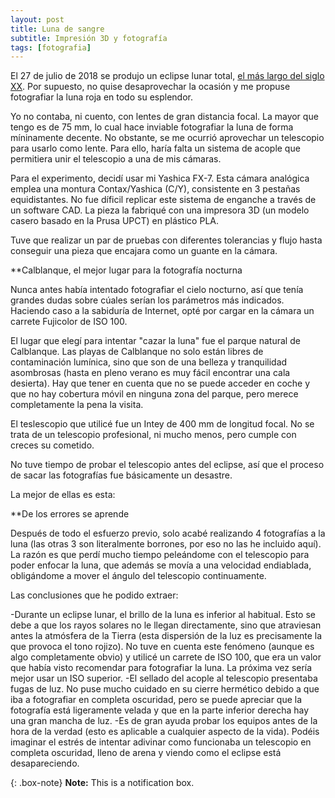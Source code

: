 ```yaml
---
layout: post
title: Luna de sangre
subtitle: Impresión 3D y fotografía
tags: [fotografia]
---
```



El 27 de julio de 2018 se produjo un eclipse lunar total, [el más largo del siglo XX](https://es.wikipedia.org/wiki/Eclipse_lunar_de_julio_de_2018). Por supuesto, no quise desaprovechar la ocasión y me propuse fotografiar la luna roja en todo su esplendor.

Yo no contaba, ni cuento, con lentes de gran distancia focal. La mayor que tengo es de 75 mm, lo cual hace inviable fotografiar la luna de forma míninamente decente. No obstante, se me ocurrió aprovechar un telescopio para usarlo como lente. Para ello, haría falta un sistema de acople que permitiera unir el telescopio a una de mis cámaras.

Para el experimento, decidí usar mi Yashica FX-7. Esta cámara analógica emplea una montura Contax/Yashica (C/Y), consistente en 3 pestañas equidistantes. No fue díficil replicar este sistema de enganche a través de un software CAD. La pieza la fabriqué con una impresora 3D (un modelo casero basado en la Prusa UPCT) en plástico PLA.

Tuve que realizar un par de pruebas con diferentes tolerancias y flujo hasta conseguir una pieza que encajara como un guante en la cámara.

**Calblanque, el mejor lugar para la fotografía nocturna

Nunca antes había intentado fotografiar el cielo nocturno, así que tenía grandes dudas sobre cúales serían los parámetros más indicados. Haciendo caso a la sabiduría de Internet, opté por cargar en la cámara un carrete Fujicolor de ISO 100.

El lugar que elegí para intentar "cazar la luna" fue el parque natural de Calblanque. Las playas de Calblanque no solo están libres de contaminación lumínica, sino que son de una belleza y tranquilidad asombrosas (hasta en pleno verano es muy fácil encontrar una cala desierta). Hay que tener en cuenta que no se puede acceder en coche y que no hay cobertura móvil en ninguna zona del parque, pero merece completamente la pena la visita.

El teslescopio que utilicé fue un Intey de 400 mm de longitud focal. No se trata de un telescopio profesional, ni mucho menos, pero cumple con creces su cometido.

No tuve tiempo de probar el telescopio antes del eclipse, así que el proceso de sacar las fotografías fue básicamente un desastre.

La mejor de ellas es esta:

**De los errores se aprende

Después de todo el esfuerzo previo, solo acabé realizando 4 fotografías a la luna (las otras 3 son literalmente borrones, por eso no las he incluido aquí). La razón es que perdí mucho tiempo peleándome con el telescopio para poder enfocar la luna, que además se movía a una velocidad endiablada, obligándome a mover el ángulo del telescopio continuamente.

Las conclusiones que he podido extraer:

-Durante un eclipse lunar, el brillo de la luna es inferior al habitual. Esto se debe a que los rayos solares no le llegan directamente, sino que atraviesan antes la atmósfera de la Tierra (esta dispersión de la luz es precisamente la que provoca el tono rojizo). No tuve en cuenta este fenómeno (aunque es algo completamente obvio) y utilicé un carrete de ISO 100, que era un valor que había visto recomendar para fotografiar la luna. La próxima vez sería mejor usar un ISO superior.
-El sellado del acople al telescopio presentaba fugas de luz. No puse mucho cuidado en su cierre hermético debido  a que iba a fotografiar en completa oscuridad, pero se puede apreciar que la fotografía está ligeramente velada y que en la parte inferior derecha hay una gran mancha de luz.
-Es de gran ayuda probar los equipos antes de la hora de la verdad (esto es aplicable a cualquier aspecto de la vida). Podéis imaginar el estrés de intentar adivinar como funcionaba un telescopio en completa oscuridad, lleno de arena y viendo como el eclipse está desapareciendo.

{: .box-note}
**Note:** This is a notification box.
